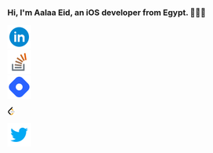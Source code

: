  

### Hi, I'm Aalaa Eid, an iOS developer from Egypt. 👩🏽‍💻




[![Linked In](https://github.com/aalaaeid/aalaaeid/blob/main/images/linkedin.png)](https://www.linkedin.com/in/aalaa-eid/)  
[![Stack overflow](https://github.com/aalaaeid/aalaaeid/blob/main/images/stack-overflow.png)](https://stackoverflow.com/users/6730558/aalaa)   
[![hashnode](https://github.com/aalaaeid/aalaaeid/blob/main/images/hashnode.png)](https://aalaa.hashnode.dev/)   

[![leetcode](https://github.com/aalaaeid/aalaaeid/blob/main/images/leetcode.png)](https://leetcode.com/aalaaeid/) 

[![twitter](https://github.com/aalaaeid/aalaaeid/blob/main/images/twitter.png)](https://twitter.com/lwlaww)









